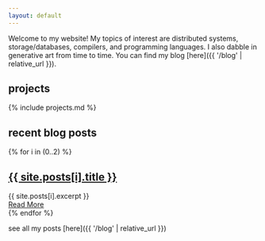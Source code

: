```yaml
---
layout: default
---
```


Welcome to my website! My topics of interest are distributed systems,
storage/databases, compilers, and programming languages. I also dabble in
generative art from time to time. You can find my blog [here]({{ '/blog' |
relative_url }}).


## projects

{% include projects.md %}

## recent blog posts

<div class="blogpreview">
{% for i in (0..2) %}
<article class="post">
<h1><a href="{{ site.baseurl }}{{ site.posts[i].url }}">{{ site.posts[i].title }}</a></h1>
<div class="entry">
{{ site.posts[i].excerpt }}
</div>
<a href="{{ site.baseurl }}{{ site.posts[i].url }}" class="read-more">Read More</a>
</article>
{% endfor %}
</div>

see all my posts [here]({{ '/blog' | relative_url }})
